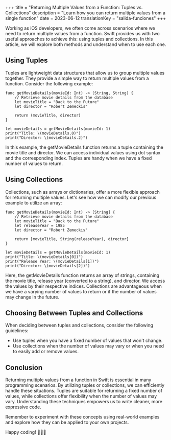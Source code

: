 +++
title = "Returning Multiple Values from a Function: Tuples vs. Collections"
description = "Learn how you can return multiple values from a single function"
date = 2023-06-12
translationKey = "salida-funciones"
+++

Working as iOS developers, we often come across scenarios where we need to return multiple values from a function. Swift provides us with two useful approaches to achieve this: using tuples and collections. In this article, we will explore both methods and understand when to use each one.

## Using Tuples
Tuples are lightweight data structures that allow us to group multiple values together. They provide a simple way to return multiple values from a function. Consider the following example:

```
func getMovieDetails(movieId: Int) -> (String, String) {
    // Retrieve movie details from the database
    let movieTitle = "Back to the Future"
    let director = "Robert Zemeckis"

    return (movieTitle, director)
}

let movieDetails = getMovieDetails(movieId: 1)
print("Title: \(movieDetails.0)")
print("Director: \(movieDetails.2)")
```

In this example, the getMovieDetails function returns a tuple containing the movie title and director. We can access individual values using dot syntax and the corresponding index. Tuples are handy when we have a fixed number of values to return.

## Using Collections
Collections, such as arrays or dictionaries, offer a more flexible approach for returning multiple values. Let's see how we can modify our previous example to utilize an array:

```
func getMovieDetails(movieId: Int) -> [String] {
    // Retrieve movie details from the database
    let movieTitle = "Back to the Future"
    let releaseYear = 1985
    let director = "Robert Zemeckis"

    return [movieTitle, String(releaseYear), director]
}

let movieDetails = getMovieDetails(movieId: 1)
print("Title: \(movieDetails[0])")
print("Release Year: \(movieDetails[1])")
print("Director: \(movieDetails[2])")
```

Here, the getMovieDetails function returns an array of strings, containing the movie title, release year (converted to a string), and director. We access the values by their respective indices. Collections are advantageous when we have a varying number of values to return or if the number of values may change in the future.

## Choosing Between Tuples and Collections
When deciding between tuples and collections, consider the following guidelines:

- Use tuples when you have a fixed number of values that won't change.
- Use collections when the number of values may vary or when you need to easily add or remove values.

## Conclusion
Returning multiple values from a function in Swift is essential in many programming scenarios. By utilizing tuples or collections, we can efficiently handle these situations. Tuples are suitable for returning a fixed number of values, while collections offer flexibility when the number of values may vary. Understanding these techniques empowers us to write cleaner, more expressive code.

Remember to experiment with these concepts using real-world examples and explore how they can be applied to your own projects.

Happy coding! 👨🏻‍💻
